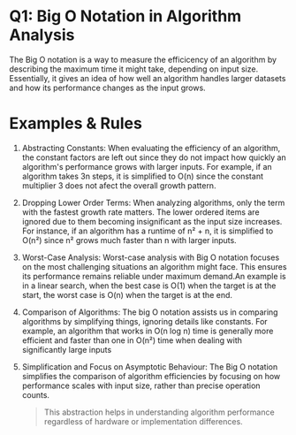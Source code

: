 # Q1:  Big O Notation in Algorithm Analysis

The Big O notation is a way to measure the efficicency of an algorithm by describing the maximum time it might take, depending on input size. Essentially, it gives an idea of how well an algorithm handles larger datasets and how its performance changes as the input grows.

# Examples & Rules 

1. Abstracting Constants:
   When evaluating the efficiency of an algorithm, the constant factors are left out since they do not impact how quickly an algorithm's performance grows with larger inputs. For example, if an algorithm takes 3n steps, it is simplified to O(n) since the constant multiplier 3 does not afect the overall growth pattern. 

2. Dropping Lower Order Terms:
   When analyzing algorithms, only the term with the fastest growth rate matters. The lower ordered items are ignored due to them becoming insignificant as the input size increases. For instance, if an algorithm has a runtime of n² + n, it is simplified to O(n²) since n² grows much faster than n with larger inputs.
3. Worst-Case Analysis:
   Worst-case analysis with Big O notation focuses on the most challenging situations an algorithm might face. This ensures its performance remains reliable under maximum demand.An example is in a linear search, when the best case is O(1) when the target is at the start, the worst case is O(n) when the target is at the end.
   
4. Comparison of Algorithms:
   The big O notation assists us in comparing algorithms by simplifying things, ignoring details like constants. For example, an algorithm that works in  O(n log n) time is generally more efficient and faster than one in O(n²) time when dealing with significantly large inputs

5. Simplification and Focus on Asymptotic Behaviour:
The Big O notation simplifies the comparison of algorithm efficiencies by focusing on how performance scales with input size, rather than precise operation counts.
   > This abstraction helps in understanding algorithm performance regardless of hardware or implementation differences.
